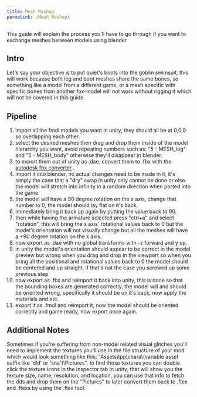 ```yaml
---
title: Mesh Mashup
permalink: /Mesh_Mashup/
---
```


This guide will explain the process you'll have to go through if you
want to exchange meshes between models using blender

## Intro

Let's say your objective is to put quiet's boots into the goblin
swimsuit, this will work because both leg and boot meshes share the same
bones, so something like a model from a different game, or a mesh
specific with specific bones from another fox-model will not work
without rigging it which will not be covered in this guide.

## Pipeline

1.  import all the fmdl models you want in unity, they should all be at
    0,0,0 so overlapping each other.
2.  select the desired meshes then drag and drop them inside of the
    model hierarchy you want, avoid repeating numbers such as: "5 -
    MESH_leg" and "5 - MESH_body" otherwise they'll disappear in
    blender.
3.  to export them out of unity as .dae, convert them to .fbx with the
    [autodesk fbx
    converter](https://www.autodesk.com/developer-network/platform-technologies/fbx-converter-archives)
    .
4.  import it into blender, no actual changes need to be made in it,
    it's simply the case that a "dry" swap in unity only cannot be done
    or else the model will stretch into infinity in a random direction
    when ported into the game.
5.  the model will have a 90 degree rotation on the x axis, change that
    number to 0, the model should lay flat on it's back.
6.  immediately bring it back up again by putting the value back to 90.
7.  then while having the armature selected press "ctrl+a" and select
    "rotation", this will bring the x axis' rotational values back to 0
    but the model's orientation will not visually change but all the
    meshes will have a +90 degree rotation on the x axis.
8.  now export as .dae with no global transforms with -z forward and y
    up.
9.  in unity the model's orientation should appear to be correct in the
    model preview but wrong when you drag and drop in the viewport so
    when you bring all the positional and rotational values back to 0
    the model should be centered and up straight, if that's not the case
    you screwed up some previous step.
10. now export as .fbx and reimport it back into unity, this is done so
    that the bounding boxes are generated correctly, the model will and
    should be oriented wrong, specifically it should be on it's back,
    now apply the materials and etc.
11. export it as .fmdl and reimport it, now the model should be oriented
    correctly and game ready, now export once again.

## Additional Notes

Sometimes if you're suffering from non-model related visual glitches
you'll need to implement the textures you'll use in the file structure
of your mod which would look something like this:
"Assets\\tpp\\chara\\(variable asset suffix like 'dld' or
'sna')\\Pictures". to find those textures you can double click the
texture icons in the inspector tab in unity, that will show you the
texture size, name, resolution, and location, you can use that info to
fetch the dds and drop them on the "Pictures" to later convert them back
to .ftex and .ftexs by using the .ftex tool.